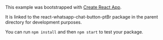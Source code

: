 This example was bootstrapped with [Create React App](https://github.com/facebook/create-react-app).

It is linked to the react-whatsapp-chat-button-ptBr package in the parent directory for development purposes.

You can run `npm install` and then `npm start` to test your package.
